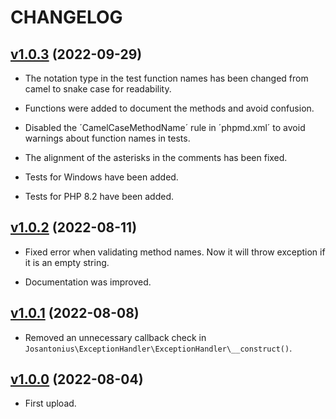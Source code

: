 # CHANGELOG

## [v1.0.3](https://github.com/josantonius/php-exception-handler/releases/tag/v1.0.3) (2022-09-29)

* The notation type in the test function names has been changed from camel to snake case for readability.

* Functions were added to document the methods and avoid confusion.

* Disabled the ´CamelCaseMethodName´ rule in ´phpmd.xml´ to avoid warnings about function names in tests.

* The alignment of the asterisks in the comments has been fixed.

* Tests for Windows have been added.

* Tests for PHP 8.2 have been added.

## [v1.0.2](https://github.com/josantonius/php-exception-handler/releases/tag/v1.0.2) (2022-08-11)

* Fixed error when validating method names. Now it will throw exception if it is an empty string.

* Documentation was improved.

## [v1.0.1](https://github.com/josantonius/php-exception-handler/releases/tag/v1.0.1) (2022-08-08)

* Removed an unnecessary callback check in `Josantonius\ExceptionHandler\ExceptionHandler\__construct()`.

## [v1.0.0](https://github.com/josantonius/php-exception-handler/releases/tag/v1.0.0) (2022-08-04)

* First upload.
